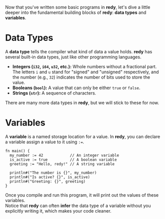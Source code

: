 Now that you've written some basic programs in **redy**, let's dive a little deeper into the fundamental building blocks of **redy**: **data types** and **variables**.

# Data Types

A **data type** tells the compiler what kind of data a value holds. **redy** has several built-in data types, just like other programming languages.

  - **Integers (`i32`, `i64`, `u32`, etc.):** Whole numbers without a fractional part. The letters `i` and `u` stand for "signed" and "unsigned" respectively, and the number (e.g., `32`) indicates the number of bits used to store the value.
  - **Booleans (`bool`):** A value that can only be either `true` or `false`.
  - **Strings (`str`):** A sequence of characters.

There are many more data types in **redy**, but we will stick to these for now.

# Variables

A **variable** is a named storage location for a value. In **redy**, you can declare a variable assign a value to it using `:=`.

```redy
fn main() {
  my_number := 42            // An integer variable
  is_active := true          // A boolean variable
  greeting := "Hello, redy!" // A string variable
 
  println#("The number is {}", my_number)
  println#("Is active? {}", is_active)
  println#("Greeting: {}", greeting)
}
```

Once you compile and run this program, it will print out the values of these variables.<br/>
Notice that **redy** can often **infer** the data type of a variable without you explicitly writing it, which makes your code cleaner.
